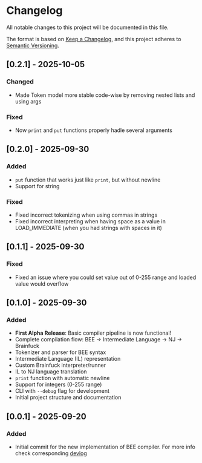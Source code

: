 # Changelog

All notable changes to this project will be documented in this file.

The format is based on [Keep a Changelog](https://keepachangelog.com/en/1.1.0/),
and this project adheres to [Semantic Versioning](https://semver.org/spec/v2.0.0.html).

## [0.2.1] - 2025-10-05

### Changed
- Made Token model more stable code-wise by removing nested lists and using args

### Fixed
- Now `print` and `put` functions properly hadle several arguments

## [0.2.0] - 2025-09-30

### Added
- `put` function that works just like `print`, but without newline
- Support for string

### Fixed
- Fixed incorrect tokenizing when using commas in strings
- Fixed incorrect interpreting when having space as a value in LOAD_IMMEDIATE (when you had strings with spaces in it)

## [0.1.1] - 2025-09-30

### Fixed
- Fixed an issue where you could set value out of 0-255 range and loaded value would overflow

## [0.1.0] - 2025-09-30

### Added
- **First Alpha Release**: Basic compiler pipeline is now functional!
- Complete compilation flow: BEE → Intermediate Language → NJ → Brainfuck
- Tokenizer and parser for BEE syntax
- Intermediate Language (IL) representation
- Custom Brainfuck interpreter/runner
- IL to NJ language translation
- `print` function with automatic newline
- Support for integers (0-255 range)
- CLI with `--debug` flag for development
- Initial project structure and documentation

## [0.0.1] - 2025-09-20

### Added
- Initial commit for the new implementation of BEE compiler. For more info check corresponding 
[devlog](docs/devlog/DEVLOG-0001-rewrite.md)